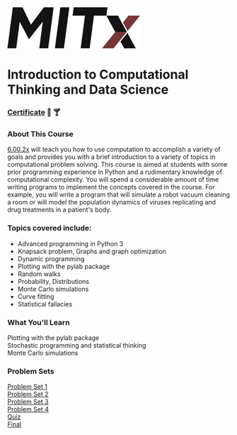 ![MITx](mitx.png)


# Introduction to Computational Thinking and Data Science

### [Certificate](https://courses.edx.org/certificates/8a576cb1f3ff4e3a9e65d1e12d0b81ef) :tada: :cocktail:

### About This Course
[6.00.2x](https://www.edx.org/course/introduction-computational-thinking-data-mitx-6-00-2x-5) will teach you how to use computation to accomplish a variety of goals and provides you with a brief introduction to a variety of topics in computational problem solving. This course is aimed at students with some prior programming experience in Python and a rudimentary knowledge of computational complexity. You will spend a considerable amount of time writing programs to implement the concepts covered in the course. For example, you will write a program that will simulate a robot vacuum cleaning a room or will model the population dynamics of viruses replicating and drug treatments in a patient's body.  

### Topics covered include:
*   Advanced programming in Python 3
*   Knapsack problem, Graphs and graph optimization
*   Dynamic programming
*   Plotting with the pylab package
*   Random walks
*   Probability, Distributions
*   Monte Carlo simulations
*   Curve fitting
*   Statistical fallacies

### What You'll Learn
Plotting with the pylab package  
Stochastic programming and statistical thinking  
Monte Carlo simulations  

### Problem Sets
[Problem Set 1](https://github.com/adamelliotfields/mitx-6002x/tree/master/problem_set-1)  
[Problem Set 2](https://github.com/adamelliotfields/mitx-6002x/tree/master/problem_set-2)  
[Problem Set 3](https://github.com/adamelliotfields/mitx-6002x/tree/master/problem_set-3)  
[Problem Set 4](https://github.com/adamelliotfields/mitx-6002x/tree/master/problem_set-4)  
[Quiz](https://github.com/adamelliotfields/mitx-6002x/tree/master/quiz)  
[Final](https://github.com/adamelliotfields/mitx-6002x/tree/master/final)  

